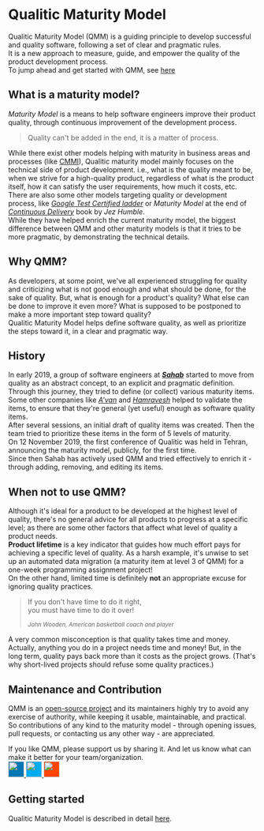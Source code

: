 # Qualitic Maturity Model
Qualitic Maturity Model (QMM) is a guiding principle to develop successful and quality software, following a set of clear and pragmatic rules.  
It is a new approach to measure, guide, and empower the quality of the product development process.  
To jump ahead and get started with QMM, see [here](/QMM-in-detail)

## What is a maturity model?
_Maturity Model_ is a means to help software engineers improve their product quality, through continuous improvement of the development process.  
> Quality can't be added in the end, it is a matter of process.  

While there exist other models helping with maturity in business areas and processes (like [CMMI](https://cmmiinstitute.com/)), Qualitic maturity model mainly focuses on the technical side of product development. i.e., what is the quality meant to be, when we strive for a high-quality product, regardless of what is the product itself, how it can satisfy the user requirements, how much it costs, etc.  
There are also some other models targeting quality or development process, like _[Google Test Certified ladder](https://mike-bland.com/2011/10/18/test-certified)_ or _Maturity Model_ at the end of _[Continuous Delivery](https://martinfowler.com/books/continuousDelivery)_ book by _Jez Humble_.  
While they have helped enrich the current maturity model, the biggest difference between QMM and other maturity models is that it tries to be more pragmatic, by demonstrating the technical details.  

## Why QMM?
As developers, at some point, we've all experienced struggling for quality and criticizing what is not good enough and what should be done, for the sake of quality. But, what is enough for a product's quality? What else can be done to improve it even more? What is supposed to be postponed to make a more important step toward quality?  
Qualitic Maturity Model helps define software quality, as well as prioritize the steps toward it, in a clear and pragmatic way.  

## History
In early 2019, a group of software engineers at **_[Sahab](https://www.sahab.ir)_** started to move from quality as an abstract concept, to an explicit and pragmatic definition. Through this journey, they tried to define (or collect) various maturity items. Some other companies like _[A'van](https://asta.ir)_ and _[Hamravesh](https://hamravesh.com)_ helped to validate the items, to ensure that they're general (yet useful) enough as software quality items.  
After several sessions, an initial draft of quality items was created. Then the team tried to prioritize these items in the form of 5 levels of maturity.  
On 12 November 2019, the first conference of Qualitic was held in Tehran, announcing the maturity model, publicly, for the first time.  
Since then Sahab has actively used QMM and tried effectively to enrich it - through adding, removing, and editing its items.  

## When not to use QMM?
Although it's ideal for a product to be developed at the highest level of quality, there's no general advice for all products to progress at a specific level; as there are some other factors that affect what level of quality a product needs.  
**Product lifetime** is a key indicator that guides how much effort pays for achieving a specific level of quality. As a harsh example, it's unwise to set up an automated data migration (a maturity item at level 3 of QMM) for a one-week programming assignment project!  
On the other hand, limited time is definitely **not** an appropriate excuse for ignoring quality practices.  
> If you don't have time to do it right,  
you must have time to do it over!  
>
><small>_John Wooden, American basketball coach and player_</small>

A very common misconception is that quality takes time and money. Actually, anything you do in a project needs time and money! But, in the long term, quality pays back more than it costs as the project grows. (That's why short-lived projects should refuse some quality practices.)

## Maintenance and Contribution
QMM is an [open-source project](https://github.com/qualiticcommunity/qualiticcommunity.github.io) and its maintainers highly try to avoid any exercise of authority, while keeping it usable, maintainable, and practical.  
So contributions of any kind to the maturity model - through opening issues, pull requests, or contacting us any other way - are appreciated.  

If you like QMM, please support us by sharing it. And let us know what can make it better for your team/organization.  
<a href="https://www.linkedin.com/sharing/share-offsite/?url=https%3A%2F%2Fmaturity.qualitic.ir" target="_blank">
    <img src="https://static.addtoany.com/buttons/linkedin.svg" width="32" height="32" style="background-color:#0077b5">
</a>
<a href="https://twitter.com/intent/tweet?text=%20https%3A%2F%2Fmaturity.qualitic.ir" target="_blank">
    <img src="https://static.addtoany.com/buttons/twitter.svg" width="32" height="32" style="background-color:#00acee">
</a>
<a href="https://www.reddit.com/submit?url=https%3A%2F%2Fmaturity.qualitic.ir&title=Qualitic%20Maturity%20Model&text=Qualitic%20Maturity%20Model%20is%20a%20new%20approach%20to%20measure%2C%20guide%2C%20and%20empower%20the%20quality%20of%20the%20product%20development%20team%2C%20with%20respect%20to%20a%20set%20of%20clear%20rules." target="_blank">
    <img src="https://static.addtoany.com/buttons/reddit.svg" width="32" height="32" style="background-color:#ff4500">
</a>

## Getting started
Qualitic Maturity Model is described in detail [here](/QMM-in-detail).  
